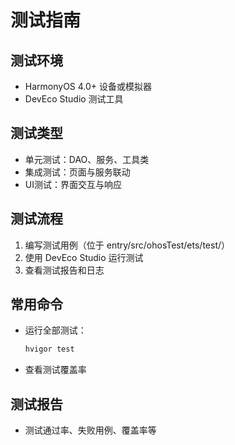 # 测试指南

## 测试环境
- HarmonyOS 4.0+ 设备或模拟器
- DevEco Studio 测试工具

## 测试类型
- 单元测试：DAO、服务、工具类
- 集成测试：页面与服务联动
- UI测试：界面交互与响应

## 测试流程
1. 编写测试用例（位于 entry/src/ohosTest/ets/test/）
2. 使用 DevEco Studio 运行测试
3. 查看测试报告和日志

## 常用命令
- 运行全部测试：
  ```bash
  hvigor test
  ```
- 查看测试覆盖率

## 测试报告
- 测试通过率、失败用例、覆盖率等 